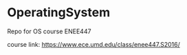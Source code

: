 # OperatingSystem
Repo for OS course ENEE447


course link: https://www.ece.umd.edu/class/enee447.S2016/

